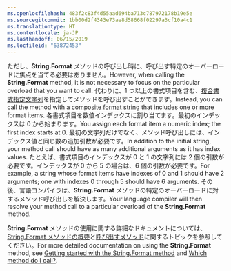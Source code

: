 ```yaml
---
ms.openlocfilehash: 483f2c83f4d55aad694ba713c787972178b19e5e
ms.sourcegitcommit: 1bb00d2f4343e73ae8d58668f02297a3cf10a4c1
ms.translationtype: HT
ms.contentlocale: ja-JP
ms.lasthandoff: 06/15/2019
ms.locfileid: "63872453"
---
```


<span data-ttu-id="7c24c-101">ただし、**String.Format** メソッドの呼び出し時に、呼び出す特定のオーバーロードに焦点を当てる必要はありません。</span><span class="sxs-lookup"><span data-stu-id="7c24c-101">However, when calling the **String.Format** method, it is not necessary to focus on the particular overload that you want to call.</span></span> <span data-ttu-id="7c24c-102">代わりに、1 つ以上の書式項目を含む、[複合書式指定文字列](~/docs/standard/base-types/composite-formatting.md)を指定してメソッドを呼び出すことができます。</span><span class="sxs-lookup"><span data-stu-id="7c24c-102">Instead, you can call the method with a [composite format string](~/docs/standard/base-types/composite-formatting.md) that includes one or more format items.</span></span> <span data-ttu-id="7c24c-103">各書式項目を数値インデックスに割り当てます。最初のインデックスは 0 から始まります。</span><span class="sxs-lookup"><span data-stu-id="7c24c-103">You assign each format item a numeric index; the first index starts at 0.</span></span> <span data-ttu-id="7c24c-104">最初の文字列だけでなく、メソッド呼び出しには、インデックス値と同じ数の追加引数が必要です。</span><span class="sxs-lookup"><span data-stu-id="7c24c-104">In addition to the initial string, your method call should have as many additional arguments as it has index values.</span></span> <span data-ttu-id="7c24c-105">たとえば、書式項目のインデックスが 0 と 1 の文字列には 2 個の引数が必要です。インデックスが 0 から 5 の場合は、6 個の引数が必要です。</span><span class="sxs-lookup"><span data-stu-id="7c24c-105">For example, a string whose format items have indexes of 0 and 1 should have 2 arguments; one with indexes 0 through 5 should have 6 arguments.</span></span> <span data-ttu-id="7c24c-106">その後、言語コンパイラは、**String.Format** メソッドの特定のオーバーロードに対するメソッド呼び出しを解決します。</span><span class="sxs-lookup"><span data-stu-id="7c24c-106">Your language compiler will then resolve your method call to a particular overload of the **String.Format** method.</span></span>   
 
<span data-ttu-id="7c24c-107">**String.Format** メソッドの使用に関する詳細なドキュメントについては、[String.Format メソッドの概要](#Starting)と[呼び出すメソッド](#FTaskList)に関するトピックを参照してください。</span><span class="sxs-lookup"><span data-stu-id="7c24c-107">For more detailed documentation on using the **String.Format** method, see [Getting started with the String.Format method](#Starting) and [Which method do I call?](#FTaskList).</span></span>    

